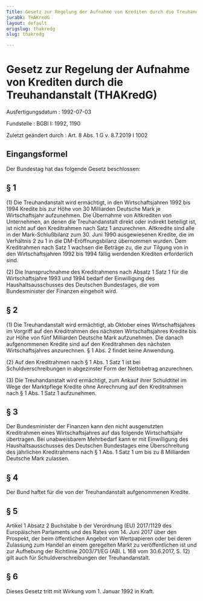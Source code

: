 ```yaml
---
Title: Gesetz zur Regelung der Aufnahme von Krediten durch die Treuhandanstalt
jurabk: THAKredG
layout: default
origslug: thakredg
slug: thakredg

---
```


# Gesetz zur Regelung der Aufnahme von Krediten durch die Treuhandanstalt (THAKredG)

Ausfertigungsdatum
:   1992-07-03

Fundstelle
:   BGBl I: 1992, 1190

Zuletzt geändert durch
:   Art. 8 Abs. 1 G v. 8.7.2019 I 1002


## Eingangsformel

Der Bundestag hat das folgende Gesetz beschlossen:


## § 1

(1) Die Treuhandanstalt wird ermächtigt, in den Wirtschaftsjahren 1992 bis 1994 Kredite bis zur Höhe von 30 Milliarden Deutsche Mark je Wirtschaftsjahr aufzunehmen. Die Übernahme von Altkrediten von Unternehmen, an denen die Treuhandanstalt direkt oder indirekt beteiligt ist, ist nicht auf den Kreditrahmen nach Satz 1 anzurechnen. Altkredite sind alle in der Mark-Schlußbilanz zum 30. Juni 1990 ausgewiesenen Kredite, die im Verhältnis 2 zu 1 in die DM-Eröffnungsbilanz übernommen wurden. Dem Kreditrahmen nach Satz 1 wachsen die Beträge zu, die zur Tilgung von in den Wirtschaftsjahren 1992 bis 1994 fällig werdenden Krediten erforderlich sind.

(2) Die Inanspruchnahme des Kreditrahmens nach Absatz 1 Satz 1 für die Wirtschaftsjahre 1993 und 1994 bedarf der Einwilligung des Haushaltsausschusses des Deutschen Bundestages, die vom Bundesminister der Finanzen eingeholt wird.


## § 2

(1) Die Treuhandanstalt wird ermächtigt, ab Oktober eines Wirtschaftsjahres im Vorgriff auf den Kreditrahmen des nächsten Wirtschaftsjahres Kredite bis zur Höhe von fünf Milliarden Deutsche Mark aufzunehmen. Die danach aufgenommenen Kredite sind auf den Kreditrahmen des nächsten Wirtschaftsjahres anzurechnen. § 1 Abs. 2 findet keine Anwendung.

(2) Auf den Kreditrahmen nach § 1 Abs. 1 Satz 1 ist bei Schuldverschreibungen in abgezinster Form der Nettobetrag anzurechnen.

(3) Die Treuhandanstalt wird ermächtigt, zum Ankauf ihrer Schuldtitel im Wege der Marktpflege Kredite ohne Anrechnung auf den Kreditrahmen nach § 1 Abs. 1 Satz 1 aufzunehmen.


## § 3

Der Bundesminister der Finanzen kann den nicht ausgenutzten Kreditrahmen eines Wirtschaftsjahres auf das folgende Wirtschaftsjahr übertragen. Bei unabweisbarem Mehrbedarf kann er mit Einwilligung des Haushaltsausschusses des Deutschen Bundestages eine Überschreitung des jährlichen Kreditrahmens nach § 1 Abs. 1 Satz 1 um bis zu 8 Milliarden Deutsche Mark zulassen.


## § 4

Der Bund haftet für die von der Treuhandanstalt aufgenommenen Kredite.


## § 5

Artikel 1 Absatz 2 Buchstabe b der Verordnung (EU) 2017/1129 des Europäischen Parlaments und des Rates vom 14. Juni 2017 über den Prospekt, der beim öffentlichen Angebot von Wertpapieren oder bei deren Zulassung zum Handel an einem geregelten Markt zu veröffentlichen ist und zur Aufhebung der Richtlinie 2003/71/EG (ABl. L 168 vom 30.6.2017, S. 12) gilt auch für Schuldverschreibungen der Treuhandanstalt.


## § 6

Dieses Gesetz tritt mit Wirkung vom 1. Januar 1992 in Kraft.

